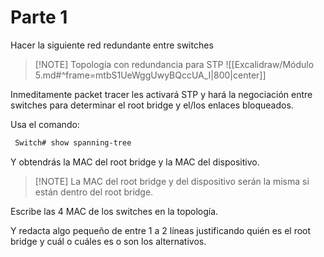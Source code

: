 # Parte 1

Hacer la siguiente red redundante entre switches

> [!NOTE] Topología con redundancia para STP
> ![[Excalidraw/Módulo 5.md#^frame=mtbS1UeWggUwyBQccUA_I|800|center]]

Inmeditamente packet tracer les activará STP y hará la negociación entre switches para determinar el root bridge y el/los enlaces bloqueados.

Usa el comando:

```bash
 Switch# show spanning-tree 
```

Y obtendrás la MAC del root bridge y la MAC del dispositivo.

> [!NOTE] La MAC del root bridge y del dispositivo serán la misma si están dentro del root bridge.

Escribe las 4 MAC de los switches en la topología.

Y redacta algo pequeño de entre 1 a 2 líneas justificando quién es el root bridge y cuál o cuáles es o son los alternativos.